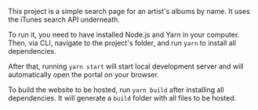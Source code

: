 This project is a simple search page for an artist's albums by name. It uses the iTunes search API underneath.

To run it, you need to have installed Node.js and Yarn in your computer. Then, via CLI, navigate to the project's folder, and run `yarn` to install all dependencies.

After that, running `yarn start` will start local development server and will automatically open the portal on your browser.

To build the website to be hosted, run `yarn build` after installing all dependencies. It will generate a `build` folder with all files to be hosted.